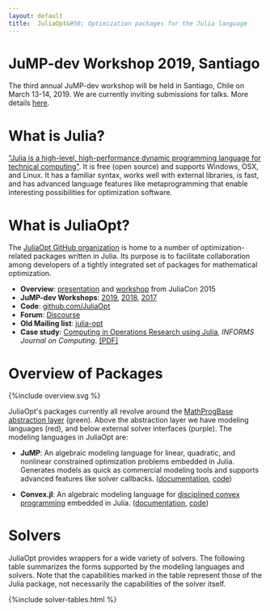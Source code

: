 ```yaml
---
layout: default
title:  JuliaOpt&#58; Optimization packages for the Julia language
---
```


# JuMP-dev Workshop 2019, Santiago

The third annual JuMP-dev workshop will be held in Santiago, Chile on March
13-14, 2019. We are currently inviting submissions for talks. More details
[here](meetings/santiago2019/).

# What is Julia?
["Julia is a high-level, high-performance dynamic programming language for technical computing"](http://julialang.org). It is free (open source) and supports Windows, OSX, and Linux. It has a familiar syntax, works well with external libraries, is fast, and has advanced language features like metaprogramming that enable interesting possibilities for optimization software.

# What is JuliaOpt?
The [JuliaOpt GitHub organization](https://github.com/JuliaOpt) is home to a number of optimization-related packages written in Julia. Its purpose is to facilitate collaboration among developers of a tightly integrated set of packages for mathematical optimization.

- **Overview**: [presentation](https://www.youtube.com/watch?v=7LNeR299q88) and [workshop](https://www.youtube.com/watch?v=nnL7yLMVu6c) from JuliaCon 2015
- **JuMP-dev Workshops**: [2019](meetings/santiago2019/), [2018](meetings/bordeaux2018/), [2017](meetings/mit2017/)
- **Code**: [github.com/JuliaOpt](http://github.com/JuliaOpt)
- **Forum**: [Discourse](https://discourse.julialang.org/c/domain/opt)
- **Old Mailing list**: [julia-opt](https://groups.google.com/forum/#!forum/julia-opt)
- **Case study**: [Computing in Operations Research using Julia](http://dx.doi.org/10.1287/ijoc.2014.0623), *INFORMS Journal on Computing*. [[PDF]](http://arxiv.org/abs/1312.1431)



# Overview of Packages
{%include overview.svg %}

JuliaOpt's packages currently all revolve around the [MathProgBase abstraction layer](https://github.com/JuliaOpt/MathProgBase.jl) (green). Above the abstraction layer we have modeling languages (red), and below external solver interfaces (purple). The modeling languages in JuliaOpt are:

- **JuMP**: An algebraic modeling language for linear, quadratic, and nonlinear constrained optimization problems embedded in Julia. Generates models as quick as commercial modeling tools and supports advanced features like solver callbacks. (<a href="http://www.juliaopt.org/JuMP.jl/0.18/">documentation</a>, <a href="https://github.com/JuliaOpt/JuMP.jl">code</a>)

- **Convex.jl**: An algebraic modeling language for <a href="http://stanford.edu/~boyd/papers/disc_cvx_prog.html">disciplined convex programming</a> embedded in Julia. (<a href="http://convexjl.readthedocs.org/">documentation</a>, <a href="https://github.com/JuliaOpt/Convex.jl">code</a>)



# Solvers
JuliaOpt provides wrappers for a wide variety of solvers. The following table summarizes the forms supported by the modeling languages and solvers. Note that the capabilities marked in the table represent those of the Julia package, not necessarily the capabilities of the solver itself.

{%include solver-tables.html %}


<br><br>
